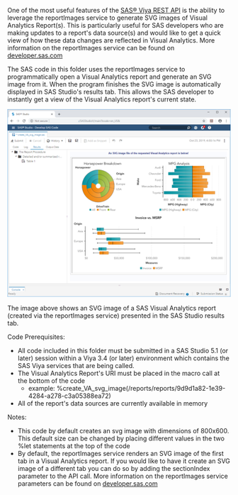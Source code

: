 One of the most useful features of the [SAS® Viya REST API](https://developer.sas.com/apis/rest/) is the ability to leverage the reportImages service to generate SVG images of Visual Analytics Report(s).  This is particularly useful for SAS developers who are making updates to a report's data source(s) and would like to get a quick view of how these data changes are reflected in Visual Analytics.  More information on the reportImages service can be found on [developer.sas.com](https://developer.sas.com/apis/rest/Visualization/#report-images)

The SAS code in this folder uses the reportImages service to programmatically open a Visual Analytics report and generate an SVG image from it.  When the program finishes the SVG image is automatically displayed in SAS Studio's results tab.  This allows the SAS developer to instantly get a view of the Visual Analytics report's current state.

![](./create_VA_svg_image.png)

The image above shows an SVG image of a SAS Visual Analytics report (created via the reportImages service) presented in the SAS Studio results tab.

Code Prerequisites:

* All code included in this folder must be submitted in a SAS Studio 5.1 (or later) session within a Viya 3.4 (or later) environment which contains the SAS Viya services that are being called. 
* The Visual Analytics Report's URI must be placed in the macro call at the bottom of the code
    * example: %create_VA_svg_image(/reports/reports/9d9d1a82-1e39-4284-a278-c3a05388ea72)
* All of the report's data sources are currently available in memory

Notes:
* This code by default creates an svg image with dimensions of 800x600.  This default size can be changed by placing different values in the two %let statements at the top of the code
* By default, the reportImages service renders an SVG image of the first tab in a Visual Analytics report.  If you would like to have it create an SVG image of a different tab you can do so by adding the sectionIndex parameter to the API call.  More information on the reportImages service parameters can be found on [developer.sas.com](https://developer.sas.com/apis/rest/Visualization/#operations-2)
